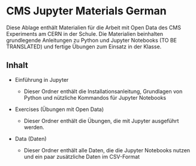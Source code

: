 # CMS Jupyter Materials German

Diese Ablage enthält Materialien für die Arbeit mit Open Data des CMS Experiments am CERN in der Schule.
Die Materialien beinhalten grundlegende Anleitungen zu Python und Jupyter Notebooks (TO BE TRANSLATED) und fertige Übungen zum Einsatz in der Klasse.

## Inhalt
- Einführung in Jupyter <br>
  - Dieser Ordner enthält die Installationsanleitung, Grundlagen von Python und nützliche Kommandos für Jupyter Notebooks

- Exercises (Übungen mit Open Data)
  - Dieser Ordner enthält die Übungen, die mit Jupyter ausgeführt werden.

- Data (Daten)
  - Dieser Ordner enthält alle Daten, die die Jupyter Notebooks nutzen und ein paar zusätzliche Daten im CSV-Format
